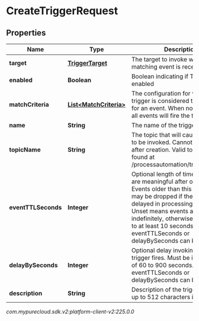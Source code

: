 # CreateTriggerRequest


## Properties

| Name | Type | Description | Notes |
| ------------ | ------------- | ------------- | ------------- |
| **target** | [**TriggerTarget**](TriggerTarget) | The target to invoke when a matching event is received |  |
| **enabled** | **Boolean** | Boolean indicating if Trigger is enabled |  |
| **matchCriteria** | [**List&lt;MatchCriteria&gt;**](MatchCriteria) | The configuration for when a trigger is considered to be a match for an event. When not provided, all events will fire the trigger |  [optional] |
| **name** | **String** | The name of the trigger |  |
| **topicName** | **String** | The topic that will cause the trigger to be invoked. Cannot be updated after creation. Valid topics can be found at /processautomation/triggers/topics  |  |
| **eventTTLSeconds** | **Integer** | Optional length of time that events are meaningful after origination. Events older than this threshold may be dropped if the platform is delayed in processing events. Unset means events are valid indefinitely, otherwise must be set to at least 10 seconds. Only one of eventTTLSeconds or delayBySeconds can be set. |  [optional] |
| **delayBySeconds** | **Integer** | Optional delay invoking target after trigger fires. Must be in the range of 60 to 900 seconds. Only one of eventTTLSeconds or delayBySeconds can be set. |  [optional] |
| **description** | **String** | Description of the trigger. Can be up to 512 characters in length. |  [optional] |




_com.mypurecloud.sdk.v2:platform-client-v2:225.0.0_
